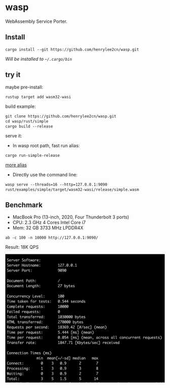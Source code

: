 # wasp

WebAssembly Service Porter.

## Install

```shell
cargo install --git https://github.com/henrylee2cn/wasp.git
```

*Will be installed to `~/.cargo/bin`*

## try it

maybe pre-install:

```shell
rustup target add wasm32-wasi
```

build example:

```shell
git clone https://github.com/henrylee2cn/wasp.git
cd wasp/rust/simple
cargo build --release
```

serve it:

- In wasp root path, fast run alias:

```shell
cargo run-simple-release
```

[more alias](.cargo/config.toml)

- Directly use the command line:

```shell
wasp serve --threads=16 --http=127.0.0.1:9090 rust/examples/simple/target/wasm32-wasi/release/simple.wasm
```

## Benchmark

- MacBook Pro (13-inch, 2020, Four Thunderbolt 3 ports)
- CPU: 2.3 GHz 4 Cores Intel Core i7
- Mem: 32 GB 3733 MHz LPDDR4X

```shell
ab -c 100 -n 10000 http://127.0.0.1:9090/
```

Result: 18K QPS

![](doc/wasp.png)
